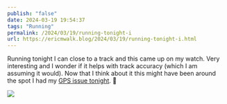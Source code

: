 ```yaml
---
publish: "false"
date: 2024-03-19 19:54:37
tags: "Running"
permalink: /2024/03/19/running-tonight-i
url: https://ericmwalk.blog/2024/03/19/running-tonight-i.html
---
```


Running tonight I can close to a track and this came up on my watch. Very interesting and I wonder if it helps with track accuracy (which I am assuming it would). Now that I think about it this might have been around the spot I had my [GPS issue tonight](https://ericmwalk.blog/2024/03/19/between-running-into.html). 🤨

![](https://ericmwalk.blog/uploads/2024/incoming-efdef412-6b3b-481d-9004-5ba372352ed3.png)
